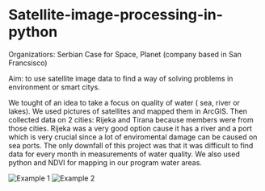 # Satellite-image-processing-in-python

Organizatiors: Serbian Case for Space, Planet (company based in San Francsisco)

Aim: to use satellite image data to find a way of solving problems in environment or smart citys.

We tought of an idea to take a focus on quality of water ( sea, river or lakes). We used pictures of satellites and mapped them in ArcGIS. Then collected data on 2 cities: Rijeka and Tirana because members were from those cities. Rijeka was a very good option cause it has a river and a port which is very crucial since a lot of enviromental damage can be caused on sea ports. The only downfall of this project was that it was difficult to find data for every month in measurements of water quality. We also used python and NDVI for mapping in our program water areas.

![Example 1](https://github.com/IvaMate/Satellite-image-processing-in-python/assets/55032190/2939266b-ccb0-4816-b392-9c57c29955e8)
![Example 2](https://github.com/IvaMate/Satellite-image-processing-in-python/assets/55032190/e57c3dec-11a1-4b14-84a0-c12db2d6c013)
